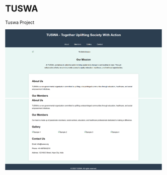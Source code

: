 # TUSWA

Tuswa Project

![PagePreview](images/FrontendP1.png)
![PagePreview](images/FrontendP2.png)
